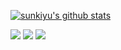 [![sunkiyu's github stats](https://github-readme-stats.vercel.app/api?username=sunkiyu&count_private=true&show_icons=true&theme=vue)](https://github.com/anuraghazra/github-readme-stats) 



<img src="https://img.shields.io/badge/C-3766AB?style=flat-square&logo=C&logoColor=white"/></a>
<img src="https://img.shields.io/badge/C++-f7e600?style=flat-square&logo=C%2B%2B&logoColor=white"/></a>
<img src="https://img.shields.io/badge/CSharp-66ad35?style=flat-square&logo=C Sharp&logoColor=white"/></a>
